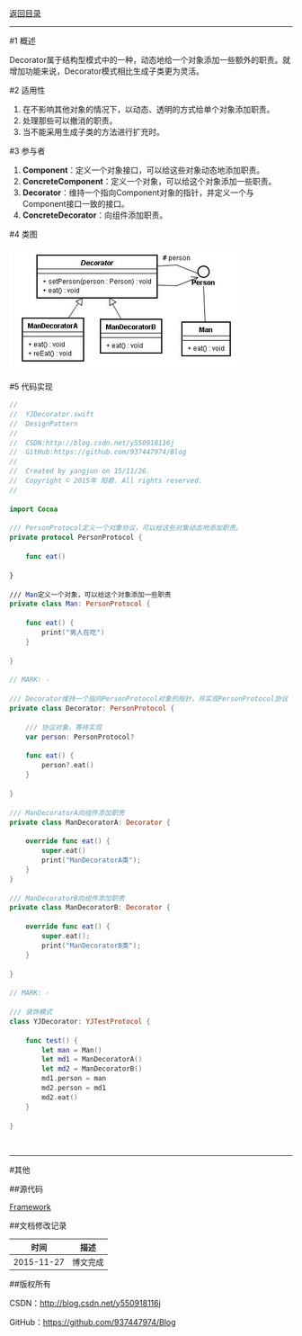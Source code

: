 [返回目录](https://github.com/937447974/Blog/blob/master/架构设计/23设计模式之目录.md)

----------

#1 概述

Decorator属于结构型模式中的一种，动态地给一个对象添加一些额外的职责。就增加功能来说，Decorator模式相比生成子类更为灵活。

#2 适用性

1. 在不影响其他对象的情况下，以动态、透明的方式给单个对象添加职责。
2. 处理那些可以撤消的职责。
3. 当不能采用生成子类的方法进行扩充时。

#3 参与者

1. **Component**：定义一个对象接口，可以给这些对象动态地添加职责。
2. **ConcreteComponent**：定义一个对象，可以给这个对象添加一些职责。
3. **Decorator**：维持一个指向Component对象的指针，并定义一个与Component接口一致的接口。
4. **ConcreteDecorator**：向组件添加职责。

#4 类图

![DDl-1](https://raw.githubusercontent.com/937447974/Blog/master/Resources/2015112709.png)

#5 代码实现

```swift
//
//  YJDecorator.swift
//  DesignPattern
//
//  CSDN:http://blog.csdn.net/y550918116j
//  GitHub:https://github.com/937447974/Blog
//
//  Created by yangjun on 15/11/26.
//  Copyright © 2015年 阳君. All rights reserved.
//

import Cocoa

/// PersonProtocol定义一个对象协议，可以给这些对象动态地添加职责。
private protocol PersonProtocol {
    
    func eat()
    
}

/// Man定义一个对象，可以给这个对象添加一些职责
private class Man: PersonProtocol {
    
    func eat() {
        print("男人在吃")
    }
    
}

// MARK: -

/// Decorator维持一个指向PersonProtocol对象的指针，并实现PersonProtocol协议
private class Decorator: PersonProtocol {
    
    /// 协议对象，等待实现
    var person: PersonProtocol?
    
    func eat() {
        person?.eat()
    }
    
}

/// ManDecoratorA向组件添加职责
private class ManDecoratorA: Decorator {
    
    override func eat() {
        super.eat()
        print("ManDecoratorA类");
    }
}

/// ManDecoratorB向组件添加职责
private class ManDecoratorB: Decorator {
    
    override func eat() {
        super.eat();
        print("ManDecoratorB类");
    }
    
}

// MARK: -

/// 装饰模式
class YJDecorator: YJTestProtocol {

    func test() {
        let man = Man()
        let md1 = ManDecoratorA()
        let md2 = ManDecoratorB()
        md1.person = man
        md2.person = md1
        md2.eat()
    }
    
}
```
&#160;

----------

#其他

##源代码

[Framework](https://github.com/937447974/Framework)

##文档修改记录

| 时间 | 描述 |
| ---- | ---- |
| 2015-11-27 | 博文完成 |

##版权所有

CSDN：http://blog.csdn.net/y550918116j

GitHub：https://github.com/937447974/Blog